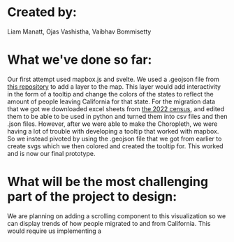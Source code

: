 # Created by:
Liam Manatt, Ojas Vashistha, Vaibhav Bommisetty

# What we've done so far:
Our first attempt used mapbox.js and svelte. We used a .geojson file from [this repository](https://github.com/PublicaMundi/MappingAPI.git) to add a layer to the map. This layer would add interactivity in the form of a tooltip and change the colors of the states to reflect the amount of people leaving California for that state. For the migration data that we got we downloaded excel sheets from [the 2022 census](https://www.census.gov/data/tables/time-series/demo/geographic-mobility/state-to-state-migration.html), and edited them to be able to be used in python and turned them into csv files and then .json files. However, after we were able to make the Choropleth, we were having a lot of trouble with developing a tooltip that worked with mapbox. So we instead pivoted by using the .geojson file that we got from earlier to create svgs which we then colored and created the tooltip for. This worked and is now our final prototype. 

# What will be the most challenging part of the project to design:
We are planning on adding a scrolling component to this visualization so we can display trends of how people migrated to and from California. This would require us implementing a 

